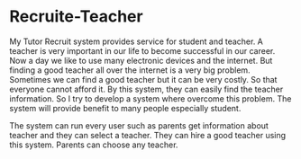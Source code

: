 # Recruite-Teacher
My Tutor Recruit system provides service for student and teacher.  A teacher is very important in our life to become successful in our career.  Now a day we like to use many electronic devices and the internet. But finding a good teacher all over the internet is a very big problem. Sometimes we can find a good teacher but it can be very costly. So that everyone cannot afford it. By this system, they can easily find the teacher information. So I try to develop a system where overcome this problem. The system will provide benefit to many people especially student. 

The system can run every user such as parents get information about teacher and they can select a teacher. They can hire a good teacher using this system.  Parents can choose any teacher. 
